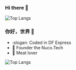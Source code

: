 ### Hi there 👋
![Top Langs](https://github-readme-stats.vercel.app/api?username=ZenithNUC&show)

### 你好，世界 👋

- :slogan: Coded in DF Express
- :ram: Founder the Nuco.Tech
- :meat_on_bone: Meat lover

![Top Langs](https://github-readme-stats.vercel.app/api/top-langs/?username=ZenithNUC&layout=compact)
